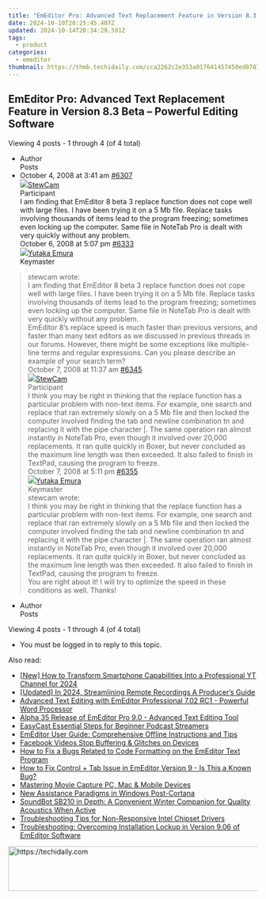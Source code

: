 ```yaml
---
title: "EmEditor Pro: Advanced Text Replacement Feature in Version 8.3 Beta – Powerful Editing Software"
date: 2024-10-10T20:25:45.407Z
updated: 2024-10-14T20:34:29.591Z
tags:
  - product
categories:
  - emeditor
thumbnail: https://thmb.techidaily.com/cca2262c2e353a017641457450ed87877a82d042ad27894aff917614decf98a8.jpg
---
```


## EmEditor Pro: Advanced Text Replacement Feature in Version 8.3 Beta – Powerful Editing Software

Viewing 4 posts - 1 through 4 (of 4 total)

* Author  
Posts
* October 4, 2008 at 3:41 am [#6307](https://tools.techidaily.com/emeditor/products/)  
[![](https://secure.gravatar.com/avatar/e28b68d2fcc14d256033368bdad2f507?s=80&d=identicon&r=g)StewCam](https://www.emeditor.com/forums/users/stewcam/ "View StewCam's profile")  
Participant  
I am finding that EmEditor 8 beta 3 replace function does not cope well with large files. I have been trying it on a 5 Mb file. Replace tasks involving thousands of items lead to the program freezing; sometimes even locking up the computer. Same file in NoteTab Pro is dealt with very quickly without any problem.  
October 6, 2008 at 5:07 pm [#6333](https://tools.techidaily.com/emeditor/products/)  
[![](https://secure.gravatar.com/avatar/a0a6377144ed3636f985d87303f65ed2?s=80&d=identicon&r=g)Yutaka Emura](https://www.emeditor.com/forums/users/yemura/ "View Yutaka Emura's profile")  
Keymaster  
> stewcam wrote:  
> I am finding that EmEditor 8 beta 3 replace function does not cope well with large files. I have been trying it on a 5 Mb file. Replace tasks involving thousands of items lead to the program freezing; sometimes even locking up the computer. Same file in NoteTab Pro is dealt with very quickly without any problem.  
 EmEditor 8’s replace speed is much faster than previous versions, and faster than many text editors as we discussed in previous threads in our forums. However, there might be some exceptions like multiple-line terms and regular expressions. Can you please describe an example of your search term?  
October 7, 2008 at 11:37 am [#6345](https://tools.techidaily.com/emeditor/products/)  
[![](https://secure.gravatar.com/avatar/e28b68d2fcc14d256033368bdad2f507?s=80&d=identicon&r=g)StewCam](https://www.emeditor.com/forums/users/stewcam/ "View StewCam's profile")  
Participant  
I think you may be right in thinking that the replace function has a particular problem with non-text items. For example, one search and replace that ran extremely slowly on a 5 Mb file and then locked the computer involved finding the tab and newline combination tn and replacing it with the pipe character |. The same operation ran almost instantly in NoteTab Pro, even though it involved over 20,000 replacements. It ran quite quickly in Boxer, but never concluded as the maximum line length was then exceeded. It also failed to finish in TextPad, causing the program to freeze.  
October 7, 2008 at 5:11 pm [#6355](https://tools.techidaily.com/emeditor/products/)  
[![](https://secure.gravatar.com/avatar/a0a6377144ed3636f985d87303f65ed2?s=80&d=identicon&r=g)Yutaka Emura](https://www.emeditor.com/forums/users/yemura/ "View Yutaka Emura's profile")  
Keymaster  
> stewcam wrote:  
> I think you may be right in thinking that the replace function has a particular problem with non-text items. For example, one search and replace that ran extremely slowly on a 5 Mb file and then locked the computer involved finding the tab and newline combination tn and replacing it with the pipe character |. The same operation ran almost instantly in NoteTab Pro, even though it involved over 20,000 replacements. It ran quite quickly in Boxer, but never concluded as the maximum line length was then exceeded. It also failed to finish in TextPad, causing the program to freeze.  
 You are right about it! I will try to optimize the speed in these conditions as well. Thanks!
* Author  
Posts

Viewing 4 posts - 1 through 4 (of 4 total)

* You must be logged in to reply to this topic.

<ins class="adsbygoogle"
     style="display:block"
     data-ad-format="autorelaxed"
     data-ad-client="ca-pub-7571918770474297"
     data-ad-slot="1223367746"></ins>

<ins class="adsbygoogle"
     style="display:block"
     data-ad-client="ca-pub-7571918770474297"
     data-ad-slot="8358498916"
     data-ad-format="auto"
     data-full-width-responsive="true"></ins>

<span class="atpl-alsoreadstyle">Also read:</span>
<div><ul>
<li><a href="https://eaxpv-info.techidaily.com/new-how-to-transform-smartphone-capabilities-into-a-professional-yt-channel-for-2024/"><u>[New] How to Transform Smartphone Capabilities Into a Professional YT Channel for 2024</u></a></li>
<li><a href="https://remote-screen-capture.techidaily.com/updated-in-2024-streamlining-remote-recordings-a-producers-guide/"><u>[Updated] In 2024, Streamlining Remote Recordings A Producer’s Guide</u></a></li>
<li><a href="https://win-special.techidaily.com/advanced-text-editing-with-emeditor-professional-702-rc1-powerful-word-processor/"><u>Advanced Text Editing with EmEditor Professional 7.02 RC1 - Powerful Word Processor</u></a></li>
<li><a href="https://win-special.techidaily.com/alpha-35-release-of-emeditor-pro-90-advanced-text-editing-tool/"><u>Alpha 35 Release of EmEditor Pro 9.0 - Advanced Text Editing Tool</u></a></li>
<li><a href="https://fox-direct.techidaily.com/easycast-essential-steps-for-beginner-podcast-streamers/"><u>EasyCast Essential Steps for Beginner Podcast Streamers</u></a></li>
<li><a href="https://win-special.techidaily.com/emeditor-user-guide-comprehensive-offline-instructions-and-tips/"><u>EmEditor User Guide: Comprehensive Offline Instructions and Tips</u></a></li>
<li><a href="https://facebook-clips.techidaily.com/facebook-videos-stop-buffering-and-glitches-on-devices/"><u>Facebook Videos Stop Buffering & Glitches on Devices</u></a></li>
<li><a href="https://win-special.techidaily.com/how-to-fix-a-bugs-related-to-code-formatting-on-the-emeditor-text-program/"><u>How to Fix a Bugs Related to Code Formatting on the EmEditor Text Program</u></a></li>
<li><a href="https://win-special.techidaily.com/how-to-fix-control-plus-tab-issue-in-emeditor-version-9-is-this-a-known-bug/"><u>How to Fix Control + Tab Issue in EmEditor Version 9 - Is This a Known Bug?</u></a></li>
<li><a href="https://screen-sharing-recording.techidaily.com/1715701079952-mastering-movie-capture-pc-mac-and-mobile-devices/"><u>Mastering Movie Capture PC, Mac & Mobile Devices</u></a></li>
<li><a href="https://win11-tips.techidaily.com/new-assistance-paradigms-in-windows-post-cortana/"><u>New Assistance Paradigms in Windows Post-Cortana</u></a></li>
<li><a href="https://buynow-info.techidaily.com/soundbot-sb210-in-depth-a-convenient-winter-companion-for-quality-acoustics-when-active/"><u>SoundBot SB210 in Depth: A Convenient Winter Companion for Quality Acoustics When Active</u></a></li>
<li><a href="https://win-answers.techidaily.com/troubleshooting-tips-for-non-responsive-intel-chipset-drivers/"><u>Troubleshooting Tips for Non-Responsive Intel Chipset Drivers</u></a></li>
<li><a href="https://win-special.techidaily.com/troubleshooting-overcoming-installation-lockup-in-version-906-of-emeditor-software/"><u>Troubleshooting: Overcoming Installation Lockup in Version 9.06 of EmEditor Software</u></a></li>
</ul></div>

<!-- affiliate ads begin -->
<a href="https://appsumo.8odi.net/c/5597632/2144276/7443" target="_top" id="2144276">
  <img src="//a.impactradius-go.com/display-ad/7443-2144276" border="0" alt="https://techidaily.com" width="728" height="90"/>
</a>
<img height="0" width="0" src="https://appsumo.8odi.net/i/5597632/2144276/7443" style="position:absolute;visibility:hidden;" border="0" />
<!-- affiliate ads end -->

